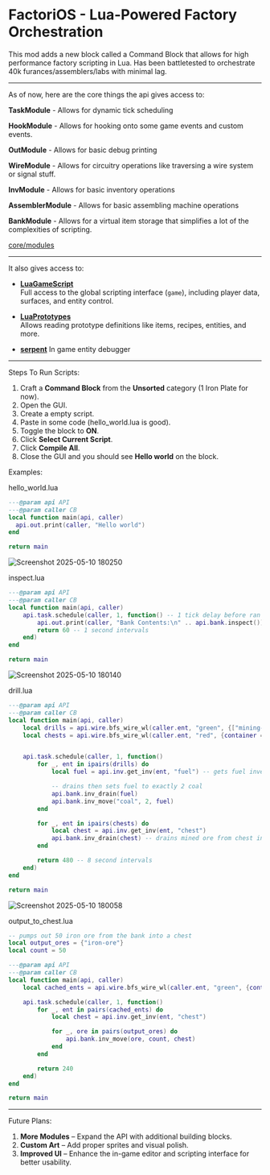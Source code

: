# **FactoriOS - Lua-Powered Factory Orchestration**

This mod adds a new block called a Command Block that allows for high performance factory scripting in Lua. Has been battletested to orchestrate 40k furances/assemblers/labs with minimal lag.

---------------------------------

As of now, here are the core things the api gives access to:


  **TaskModule** - Allows for dynamic tick scheduling
  
  **HookModule** - Allows for hooking onto some game events and custom events.
  
  **OutModule** - Allows for basic debug printing
  
  **WireModule** - Allows for circuitry operations like traversing a wire system or signal stuff.
  
  **InvModule** - Allows for basic inventory operations

  **AssemblerModule** - Allows for basic assembling machine operations
  
  **BankModule** - Allows for a virtual item storage that simplifies a lot of the complexities of scripting.

[core/modules](./core/modules)

-------------------------

It also gives access to:

- [**LuaGameScript**](https://lua-api.factorio.com/latest/classes/LuaGameScript.html)  
  Full access to the global scripting interface (`game`), including player data, surfaces, and entity control.

- [**LuaPrototypes**](https://lua-api.factorio.com/latest/classes/LuaPrototypes.html)  
  Allows reading prototype definitions like items, recipes, entities, and more.

- [**serpent**](https://github.com/pkulchenko/serpent)
  In game entity debugger

-------------------------

Steps To Run Scripts:

  1. Craft a **Command Block** from the **Unsorted** category (1 Iron Plate for now).
  2. Open the GUI.
  3. Create a empty script.
  4. Paste in some code (hello_world.lua is good).
  5. Toggle the block to **ON**.
  6. Click **Select Current Script**.
  7. Click **Compile All**.
  8. Close the GUI and you should see **Hello world** on the block.

Examples:

hello_world.lua

```lua
---@param api API
---@param caller CB
local function main(api, caller)
  api.out.print(caller, "Hello world")
end

return main
```

![Screenshot 2025-05-10 180250](https://github.com/user-attachments/assets/c2058fd3-50b0-4c3d-ae74-39d3b3548d03)

inspect.lua

```lua
---@param api API
---@param caller CB
local function main(api, caller)
    api.task.schedule(caller, 1, function() -- 1 tick delay before ran
        api.out.print(caller, "Bank Contents:\n" .. api.bank.inspect()) -- prints contents of the bank
        return 60 -- 1 second intervals
    end)
end

return main
```

![Screenshot 2025-05-10 180140](https://github.com/user-attachments/assets/375835c7-b691-4a71-878c-9d4d1216da26)

drill.lua

```lua
---@param api API
---@param caller CB
local function main(api, caller)
    local drills = api.wire.bfs_wire_wl(caller.ent, "green", {["mining-drill"] = true}) -- finds all drills in green wire
    local chests = api.wire.bfs_wire_wl(caller.ent, "red", {container = true}) -- finds all chests in red wire


    api.task.schedule(caller, 1, function()
        for _, ent in ipairs(drills) do
            local fuel = api.inv.get_inv(ent, "fuel") -- gets fuel inventory

            -- drains then sets fuel to exactly 2 coal
            api.bank.inv_drain(fuel)
            api.bank.inv_move("coal", 2, fuel)
        end

        for _, ent in ipairs(chests) do
            local chest = api.inv.get_inv(ent, "chest")
            api.bank.inv_drain(chest) -- drains mined ore from chest into bank
        end

        return 480 -- 8 second intervals
    end)
end

return main
```

![Screenshot 2025-05-10 180058](https://github.com/user-attachments/assets/2050bf47-dfc6-4b0c-b944-07db9fd85d50)

output_to_chest.lua

```lua
-- pumps out 50 iron ore from the bank into a chest
local output_ores = {"iron-ore"}
local count = 50

---@param api API
---@param caller CB
local function main(api, caller)
    local cached_ents = api.wire.bfs_wire_wl(caller.ent, "green", {container = true})

    api.task.schedule(caller, 1, function()
        for _, ent in pairs(cached_ents) do
            local chest = api.inv.get_inv(ent, "chest")

            for _, ore in pairs(output_ores) do
                api.bank.inv_move(ore, count, chest)
            end
        end

        return 240
    end)
end

return main
```

--------------------------

Future Plans:

1. **More Modules** – Expand the API with additional building blocks.
2. **Custom Art** – Add proper sprites and visual polish.
3. **Improved UI** – Enhance the in-game editor and scripting interface for better usability.
